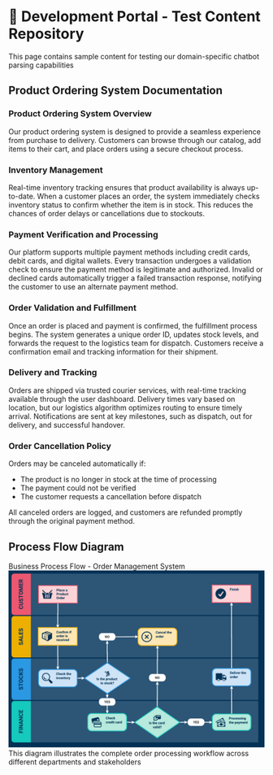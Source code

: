 # 🏢 Development Portal - Test Content Repository
This page contains sample content for testing our domain-specific chatbot parsing capabilities
## Product Ordering System Documentation
### Product Ordering System Overview
Our product ordering system is designed to provide a seamless experience from purchase to delivery. Customers can browse through our catalog, add items to their cart, and place orders using a secure checkout process.
### Inventory Management
Real-time inventory tracking ensures that product availability is always up-to-date. When a customer places an order, the system immediately checks inventory status to confirm whether the item is in stock. This reduces the chances of order delays or cancellations due to stockouts.
### Payment Verification and Processing
Our platform supports multiple payment methods including credit cards, debit cards, and digital wallets. Every transaction undergoes a validation check to ensure the payment method is legitimate and authorized. Invalid or declined cards automatically trigger a failed transaction response, notifying the customer to use an alternate payment method.
### Order Validation and Fulfillment
Once an order is placed and payment is confirmed, the fulfillment process begins. The system generates a unique order ID, updates stock levels, and forwards the request to the logistics team for dispatch. Customers receive a confirmation email and tracking information for their shipment.
### Delivery and Tracking
Orders are shipped via trusted courier services, with real-time tracking available through the user dashboard. Delivery times vary based on location, but our logistics algorithm optimizes routing to ensure timely arrival. Notifications are sent at key milestones, such as dispatch, out for delivery, and successful handover.
### Order Cancellation Policy
Orders may be canceled automatically if:
- The product is no longer in stock at the time of processing
- The payment could not be verified
- The customer requests a cancellation before dispatch

All canceled orders are logged, and customers are refunded promptly through the original payment method.
## Process Flow Diagram
Business Process Flow - Order Management System
![Swim Lane Diagram - Order Management Process Flow](../media/swim_lane.png)
This diagram illustrates the complete order processing workflow across different departments and stakeholders